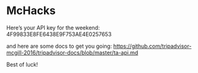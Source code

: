 # McHacks

Here’s your API key for the weekend: 4F99833E8FE6438E9F753AE4E0257653

and here are some docs to get you going: https://github.com/tripadvisor-mcgill-2016/tripadvisor-docs/blob/master/ta-api.md

Best of luck!
